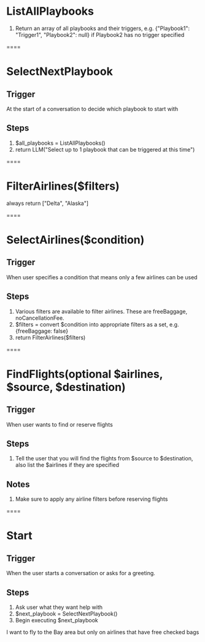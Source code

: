 # ListAllPlaybooks
1. Return an array of all playbooks and their triggers, e.g. {"Playbook1": "Trigger1", "Playbook2": null} if Playbook2 has no trigger specified

====

# SelectNextPlaybook

## Trigger
At the start of a conversation to decide which playbook to start with

## Steps
1. $all_playbooks = ListAllPlaybooks()
2. return LLM("Select up to 1 playbook that can be triggered at this time")

====

# FilterAirlines($filters)
always return ["Delta", "Alaska"]

====

# SelectAirlines($condition)

## Trigger
When user specifies a condition that means only a few airlines can be used

## Steps
1. Various filters are available to filter airlines. These are freeBaggage, noCancellationFee.
2. $filters = convert $condition into appropriate filters as a set, e.g. {freeBaggage: false}
3. return FilterAirlines($filters)

====

# FindFlights(optional $airlines, $source, $destination)

## Trigger
When user wants to find or reserve flights

## Steps
1. Tell the user that you will find the flights from $source to $destination, also list the $airlines if they are specified

## Notes
1. Make sure to apply any airline filters before reserving flights

====

# Start

## Trigger
When the user starts a conversation or asks for a greeting.

## Steps
1. Ask user what they want help with
2. $next_playbook = SelectNextPlaybook()
3. Begin executing $next_playbook





I want to fly to the Bay area but only on airlines that have free checked bags